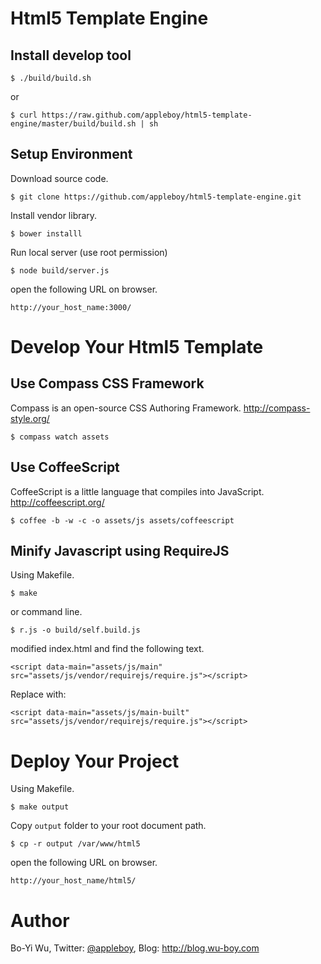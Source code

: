 Html5 Template Engine
======================

Install develop tool
-------------

    $ ./build/build.sh

or

    $ curl https://raw.github.com/appleboy/html5-template-engine/master/build/build.sh | sh

Setup Environment
-------------

Download source code.

    $ git clone https://github.com/appleboy/html5-template-engine.git

Install vendor library.

    $ bower installl

Run local server (use root permission)

    $ node build/server.js

open the following URL on browser.

```
http://your_host_name:3000/
```

Develop Your Html5 Template
======================

Use Compass CSS Framework
-------------

Compass is an open-source CSS Authoring Framework. http://compass-style.org/

    $ compass watch assets

Use CoffeeScript
-------------

CoffeeScript is a little language that compiles into JavaScript. http://coffeescript.org/

    $ coffee -b -w -c -o assets/js assets/coffeescript

Minify Javascript using RequireJS
-------------

Using Makefile.

    $ make

or command line.

    $ r.js -o build/self.build.js

modified index.html and find the following text.

```
<script data-main="assets/js/main" src="assets/js/vendor/requirejs/require.js"></script>
```

Replace with:

```
<script data-main="assets/js/main-built" src="assets/js/vendor/requirejs/require.js"></script>
```

Deploy Your Project
======================

Using Makefile.

    $ make output

Copy ``output`` folder to your root document path.

    $ cp -r output /var/www/html5

open the following URL on browser.

```
http://your_host_name/html5/
```

Author
======================

Bo-Yi Wu, Twitter: [@appleboy](http://twitter.com/appleboy "Twitter"), Blog: http://blog.wu-boy.com
